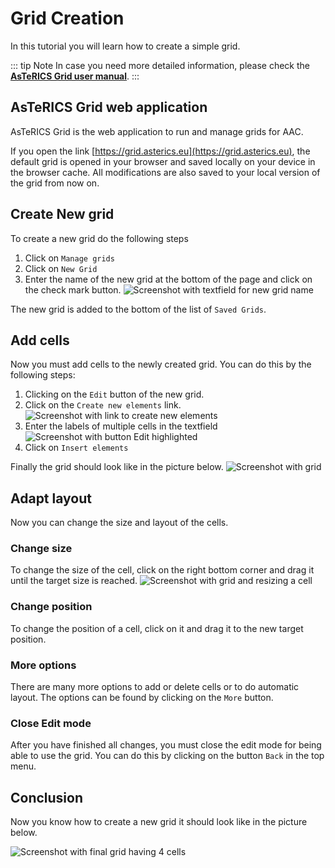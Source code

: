 # Grid Creation

In this tutorial you will learn how to create a simple grid.

::: tip Note
In case you need more detailed information, please check the **[AsTeRICS Grid user manual](https://www.asterics.eu/manuals/asterics-grid/)**.
:::

## AsTeRICS Grid web application

AsTeRICS Grid is the web application to run and manage grids for AAC.

If you open the link [https://grid.asterics.eu](https://grid.asterics.eu), the default grid is opened in your browser and saved locally on your device in the browser cache. All modifications are also saved to your local version of the grid from now on.

## Create New grid

To create a new grid do the following steps

1. Click on ```Manage grids```
2. Click on ```New Grid```
3. Enter the name of the new grid at the bottom of the page and click on the check mark button.
![Screenshot with textfield for new grid name](../img/grid-create-new-01.png)

The new grid is added to the bottom of the list of ```Saved Grids```.

## Add cells

Now you must add cells to the newly created grid. You can do this by the following steps:

1. Clicking on the ```Edit``` button of the new grid.
2. Click on the ```Create new elements``` link.
![Screenshot with link to create new elements](../img/grid-create-add-cells-01.png)
3. Enter the labels of multiple cells in the textfield
![Screenshot with button Edit highlighted](../img/grid-create-add-cells-02.png)
4. Click on ```Insert elements```

Finally the grid should look like in the picture below.
![Screenshot with grid](../img/grid-create-add-cells-03.png)


## Adapt layout

Now you can change the size and layout of the cells.

### Change size

To change the size of the cell, click on the right bottom corner and drag it until the target size is reached.
![Screenshot with grid and resizing a cell](../img/grid-create-layout-01.png)

### Change position

To change the position of a cell, click on it and drag it to the new target position.

### More options

There are many more options to add or delete cells or to do automatic layout. The options can be found by clicking on the ```More``` button.

### Close Edit mode

After you have finished all changes, you must close the edit mode for being able to use the grid. You can do this by clicking on the button ```Back``` in the top menu.

## Conclusion
 
Now you know how to create a new grid it should look like in the picture below.

![Screenshot with final grid having 4 cells](../img/grid-create-final-01.png)
